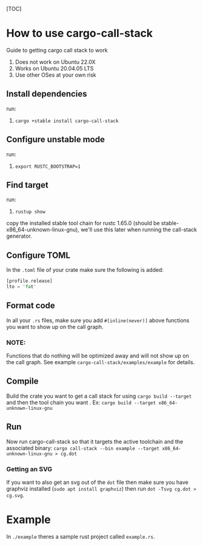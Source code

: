 [TOC]

# How to use cargo-call-stack
Guide to getting cargo call stack to work
1. Does not work on Ubuntu 22.0X
2. Works on Ubuntu 20.04.05 LTS
3. Use other OSes at your own risk

## Install dependencies
run:
1. `cargo +stable install cargo-call-stack` 

## Configure unstable mode
run:
1. `export RUSTC_BOOTSTRAP=1`

## Find target 
run:
1. `rustup show`

copy the installed stable tool chain for rustc 1.65.0 (should be stable-x86_64-unknown-linux-gnu), we'll use this later when running the call-stack generator.

## Configure TOML
In the `.toml` file of your crate make sure the following is added:
```RUST
[profile.release]
lto = 'fat'
```

## Format code
In all your `.rs` files, make sure you add `#[inline(never)]` above functions you want to show up on the call graph.

### NOTE:
Functions that do nothing will be optimized away and will not show up on the call graph. See example `cargo-call-stack/examples/example` for details.

## Compile 
Build the crate you want to get a call stack for using `cargo build --target ` and then the tool chain you want .
Ex: `cargo build --target x86_64-unknown-linux-gnu`

## Run
Now run cargo-call-stack so that it targets the active toolchain and the associated binary: `cargo call-stack --bin example --target x86_64-unknown-linux-gnu > cg.dot`

### Getting an SVG
If you want to also get an svg out of the `dot` file then make sure you have graphviz installed (`sudo apt install graphviz`) then run `dot -Tsvg cg.dot > cg.svg`.

# Example 
In `./example` theres a sample rust project called `example.rs`.
